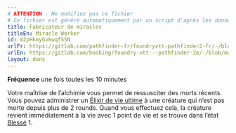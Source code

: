 ```yaml
---
# ATTENTION : Ne modifiez pas ce fichier
# Ce fichier est généré automatiquement par un script d'après les données du module Foundry VTT officiel et de sa traduction
title: Fabricateur de miracles
titleEn: Miracle Worker
id: m2pHkmyGvkwqfSSN
urlFr: https://gitlab.com/pathfinder-fr/foundryvtt-pathfinder2-fr/-/blob/master/data/feats/m2pHkmyGvkwqfSSN.htm
urlEn: https://gitlab.com/hooking/foundry-vtt---pathfinder-2e/-/blob/master/packs/data/feats.db/miracle-worker.json
layout: dons
---
```

**Fréquence** une fois toutes les 10 minutes

Votre maîtrise de l’alchimie vous permet de ressusciter des morts récents. Vous pouvez administrer un [Élixir de vie ultime](../équipements/élixir-de-vie-ultime.html) à une créature qui n’est pas morte depuis plus de 2 rounds. Quand vous effectuez cela, la créature revient immédiatement à la vie avec 1 point de vie et se trouve dans l’état [Blessé](../conditions/blessé.html) 1.
